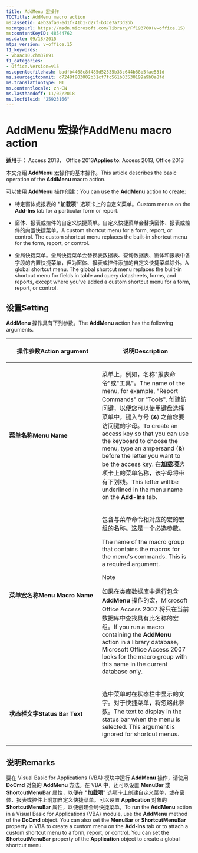 ```yaml
---
title: AddMenu 宏操作
TOCTitle: AddMenu macro action
ms:assetid: 4eb2afa0-ed1f-41b1-d27f-b3ce7a73d2bb
ms:mtpsurl: https://msdn.microsoft.com/library/Ff193760(v=office.15)
ms:contentKeyID: 48544762
ms.date: 09/18/2015
mtps_version: v=office.15
f1_keywords:
- vbaac10.chm37891
f1_categories:
- Office.Version=v15
ms.openlocfilehash: badfb4468c8f485d52535b33c644b88b5fae531d
ms.sourcegitcommit: d7248f803002b31cf7fc561b03530199a9b0a8fd
ms.translationtype: MT
ms.contentlocale: zh-CN
ms.lasthandoff: 11/02/2018
ms.locfileid: "25923166"
---
```

# <a name="addmenu-macro-action"></a><span data-ttu-id="ff0c9-102">AddMenu 宏操作</span><span class="sxs-lookup"><span data-stu-id="ff0c9-102">AddMenu macro action</span></span>


<span data-ttu-id="ff0c9-103">**适用于**： Access 2013、 Office 2013</span><span class="sxs-lookup"><span data-stu-id="ff0c9-103">**Applies to**: Access 2013, Office 2013</span></span>

<span data-ttu-id="ff0c9-104">本文介绍 **AddMenu** 宏操作的基本操作。</span><span class="sxs-lookup"><span data-stu-id="ff0c9-104">This article describes the basic operation of the **AddMenu** macro action.</span></span>

<span data-ttu-id="ff0c9-105">可以使用 **AddMenu** 操作创建：</span><span class="sxs-lookup"><span data-stu-id="ff0c9-105">You can use the **AddMenu** action to create:</span></span>

- <span data-ttu-id="ff0c9-106">特定窗体或报表的 **"加载项"** 选项卡上的自定义菜单。</span><span class="sxs-lookup"><span data-stu-id="ff0c9-106">Custom menus on the **Add-Ins** tab for a particular form or report.</span></span>

- <span data-ttu-id="ff0c9-p101">窗体、报表或控件的自定义快捷菜单。自定义快捷菜单会替换窗体、报表或控件的内置快捷菜单。</span><span class="sxs-lookup"><span data-stu-id="ff0c9-p101">A custom shortcut menu for a form, report, or control. The custom shortcut menu replaces the built-in shortcut menu for the form, report, or control.</span></span>

- <span data-ttu-id="ff0c9-p102">全局快捷菜单。全局快捷菜单会替换表数据表、查询数据表、窗体和报表中各字段的内置快捷菜单，但为窗体、报表或控件添加的自定义快捷菜单除外。</span><span class="sxs-lookup"><span data-stu-id="ff0c9-p102">A global shortcut menu. The global shortcut menu replaces the built-in shortcut menu for fields in table and query datasheets, forms, and reports, except where you've added a custom shortcut menu for a form, report, or control.</span></span>

## <a name="setting"></a><span data-ttu-id="ff0c9-111">设置</span><span class="sxs-lookup"><span data-stu-id="ff0c9-111">Setting</span></span>

<span data-ttu-id="ff0c9-112">**AddMenu** 操作具有下列参数。</span><span class="sxs-lookup"><span data-stu-id="ff0c9-112">The **AddMenu** action has the following arguments.</span></span>

<table>
<colgroup>
<col style="width: 50%" />
<col style="width: 50%" />
</colgroup>
<thead>
<tr class="header">
<th><p><span data-ttu-id="ff0c9-113">操作参数</span><span class="sxs-lookup"><span data-stu-id="ff0c9-113">Action argument</span></span></p></th>
<th><p><span data-ttu-id="ff0c9-114">说明</span><span class="sxs-lookup"><span data-stu-id="ff0c9-114">Description</span></span></p></th>
</tr>
</thead>
<tbody>
<tr class="odd">
<td><p><span data-ttu-id="ff0c9-115"><strong>菜单名称</strong></span><span class="sxs-lookup"><span data-stu-id="ff0c9-115"><strong>Menu Name</strong></span></span></p></td>
<td><p><span data-ttu-id="ff0c9-116">菜单上，例如，名称&quot;报表命令&quot;或&quot;工具&quot;。</span><span class="sxs-lookup"><span data-stu-id="ff0c9-116">The name of the menu, for example, &quot;Report Commands&quot; or &quot;Tools&quot;.</span></span> <span data-ttu-id="ff0c9-117">创建访问键，以便您可以使用键盘选择菜单中，键入与号 (<strong>&amp;</strong>) 之前您要访问键的字母。</span><span class="sxs-lookup"><span data-stu-id="ff0c9-117">To create an access key so that you can use the keyboard to choose the menu, type an ampersand (<strong>&amp;</strong>) before the letter you want to be the access key.</span></span> <span data-ttu-id="ff0c9-118">在<strong>加载项</strong>选项卡上的菜单名称，该字母将带有下划线。</span><span class="sxs-lookup"><span data-stu-id="ff0c9-118">This letter will be underlined in the menu name on the <strong>Add-Ins</strong> tab.</span></span></p></td>
</tr>
<tr class="even">
<td><p><span data-ttu-id="ff0c9-119"><strong>菜单宏名称</strong></span><span class="sxs-lookup"><span data-stu-id="ff0c9-119"><strong>Menu Macro Name</strong></span></span></p></td>
<td><p><span data-ttu-id="ff0c9-p104">包含与菜单命令相对应的宏的宏组的名称。这是一个必选参数。 

</span><span class="sxs-lookup"><span data-stu-id="ff0c9-p104">The name of the macro group that contains the macros for the menu's commands. This is a required argument.</span></span></p>

> [!NOTE]
> <span data-ttu-id="ff0c9-122">如果在类库数据库中运行包含 **AddMenu** 操作的宏，Microsoft Office Access 2007 将只在当前数据库中查找具有此名称的宏组。</span><span class="sxs-lookup"><span data-stu-id="ff0c9-122">If you run a macro containing the **AddMenu** action in a library database, Microsoft Office Access 2007 looks for the macro group with this name in the current database only.</span></span>


<p></p></td>
</tr>
<tr class="odd">
<td><p><span data-ttu-id="ff0c9-123"><strong>状态栏文字</strong></span><span class="sxs-lookup"><span data-stu-id="ff0c9-123"><strong>Status Bar Text</strong></span></span></p></td>
<td><p><span data-ttu-id="ff0c9-p105">选中菜单时在状态栏中显示的文字。对于快捷菜单，将忽略此参数。</span><span class="sxs-lookup"><span data-stu-id="ff0c9-p105">The text to display in the status bar when the menu is selected. This argument is ignored for shortcut menus.</span></span></p></td>
</tr>
</tbody>
</table>


## <a name="remarks"></a><span data-ttu-id="ff0c9-126">说明</span><span class="sxs-lookup"><span data-stu-id="ff0c9-126">Remarks</span></span>

<span data-ttu-id="ff0c9-p106">要在 Visual Basic for Applications (VBA) 模块中运行 **AddMenu** 操作，请使用 **DoCmd** 对象的 **AddMenu** 方法。在 VBA 中，还可以设置 **MenuBar** 或 **ShortcutMenuBar** 属性，以便在 **"加载项"** 选项卡上创建自定义菜单，或在窗体、报表或控件上附加自定义快捷菜单。可以设置 **Application** 对象的 **ShortcutMenuBar** 属性，以便创建全局快捷菜单。</span><span class="sxs-lookup"><span data-stu-id="ff0c9-p106">To run the **AddMenu** action in a Visual Basic for Applications (VBA) module, use the **AddMenu** method of the **DoCmd** object. You can also set the **MenuBar** or **ShortcutMenuBar** property in VBA to create a custom menu on the **Add-Ins** tab or to attach a custom shortcut menu to a form, report, or control. You can set the **ShortcutMenuBar** property of the **Application** object to create a global shortcut menu.</span></span>

